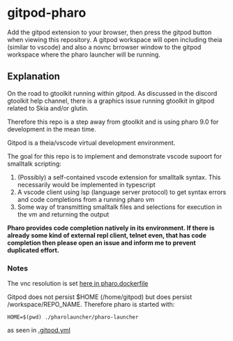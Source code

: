 # gitpod-pharo

Add the gitpod extension to your browser, then press the gitpod button when viewing this repository.
A gitpod workspace will open including theia (similar to vscode) and also a novnc brrowser window to
the gitpod workspace where the pharo launcher will be running.

## Explanation

On the road to gtoolkit running within gitpod. As discussed in the discord gtoolkit help channel, there
is a graphics issue running gtoolkit in gitpod related to Skia and/or glutin.

Therefore this repo is a step away from gtoolkit and is using pharo 9.0 for development in the mean time.

Gitpod is a theia/vscode virtual development environment.

The goal for this repo is to implement and demonstrate vscode supoort for smalltalk scripting:

1. (Possibly) a self-contained vscode extension for smalltalk syntax. This necessarily would be implemented in typescript
2. A vscode client using lsp (language server protocol) to get syntax errors and code completions from a running pharo vm
3. Some way of transmitting smalltalk files and selections for execution in the vm and returning the output

**Pharo provides code completion natively in its environment. If there is already some kind of external repl client,
telnet even, that has code completion then please open an issue and inform me to prevent duplicated effort.**

### Notes

The vnc resolution is set [here in pharo.dockerfile](https://github.com/markfirmware/test36/blob/f37b386846177b734fc2cfcbe4ed0ea951a37df5/pharo.dockerfile#L4)

Gitpod does not persist $HOME (/home/gitpod) but does persist /workspace/REPO_NAME.
Therefore pharo is started with:

    HOME=$(pwd) ./pharolauncher/pharo-launcher

as seen in [.gitpod.yml](https://github.com/markfirmware/test36/blob/cbd8f2e34b905e08c9e3e6cdc24a931b78b6d466/.gitpod.yml#L13)